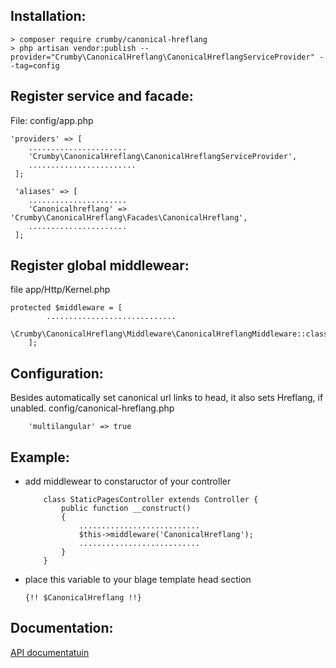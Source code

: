 Installation:
-------------
```
> composer require crumby/canonical-hreflang
> php artisan vendor:publish --provider="Crumby\CanonicalHreflang\CanonicalHreflangServiceProvider" --tag=config
```

Register service and facade:
----------------------------
File: config/app.php
```
'providers' => [
    ......................
    'Crumby\CanonicalHreflang\CanonicalHreflangServiceProvider',
    ........................
 ];
 
 'aliases' => [ 
    ......................
    'Canonicalhreflang' => 'Crumby\CanonicalHreflang\Facades\CanonicalHreflang',
    ......................
 ];
```

Register global middlewear:
--------------------------
file app/Http/Kernel.php 
```
protected $middleware = [
        .............................
        \Crumby\CanonicalHreflang\Middleware\CanonicalHreflangMiddleware::class
    ];
```
         
Configuration:
--------------
Besides automatically set canonical url links to head, it also sets Hreflang, if unabled.
config/canonical-hreflang.php
```
    'multilangular' => true
```
        
Example:
--------
- add middlewear to constaructor of your controller
    ```
        class StaticPagesController extends Controller {
            public function __construct()
            {
                ...........................
                $this->middleware('CanonicalHreflang');
                ...........................
            }
        }
    ```

- place this variable to your blage template head section
    ```
    {!! $CanonicalHreflang !!} 

    ````   

Documentation:
-------------
<a href="https://www.crumby-pack.com/packages/laravel-54-hreflang-canonical-tags">API documentatuin</a>
